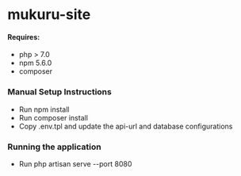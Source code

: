 # mukuru-site

#### Requires:
- php > 7.0
- npm 5.6.0
- composer

### Manual Setup Instructions

- Run npm install
- Run composer install
- Copy .env.tpl and update the api-url and database configurations

### Running the application

- Run php artisan serve --port 8080